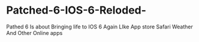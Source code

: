 # Patched-6-IOS-6-Reloded-
Pathed 6 Is about Bringing life to IOS 6 Again LIke App store Safari Weather And Other Online apps
